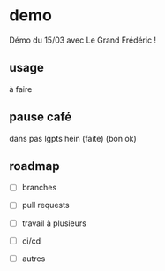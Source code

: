 # demo

Démo du 15/03 avec Le Grand Frédéric !

## usage

à faire

## pause café

dans pas lgpts hein (faite) (bon ok)

## roadmap

- [ ] branches
- [ ] pull requests
- [ ] travail à plusieurs
- [ ] ci/cd
- [ ] autres

